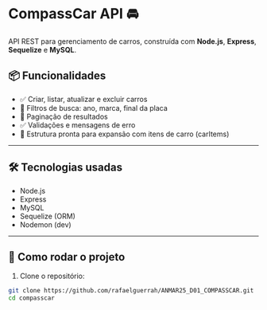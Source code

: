 # CompassCar API 🚘

API REST para gerenciamento de carros, construída com **Node.js**, **Express**, **Sequelize** e **MySQL**.

## 📦 Funcionalidades

- ✅ Criar, listar, atualizar e excluir carros
- 🔎 Filtros de busca: ano, marca, final da placa
- 📄 Paginação de resultados
- ✅ Validações e mensagens de erro
- 📂 Estrutura pronta para expansão com itens de carro (carItems)

---

## 🛠 Tecnologias usadas

- Node.js
- Express
- MySQL
- Sequelize (ORM)
- Nodemon (dev)

---

## 🚀 Como rodar o projeto

1. Clone o repositório:

```bash
git clone https://github.com/rafaelguerrah/ANMAR25_D01_COMPASSCAR.git
cd compasscar
